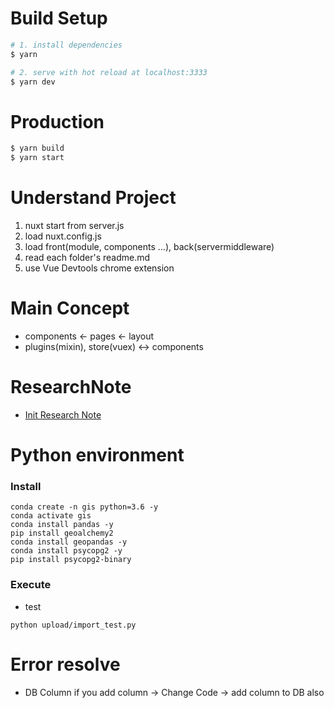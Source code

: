 # Build Setup

```bash
# 1. install dependencies
$ yarn

# 2. serve with hot reload at localhost:3333
$ yarn dev
```

# Production

```bash
$ yarn build
$ yarn start
```

# Understand Project

1. nuxt start from server.js
2. load nuxt.config.js
3. load front(module, components ...), back(servermiddleware)
4. read each folder's readme.md
5. use Vue Devtools chrome extension

# Main Concept

- components <- pages <- layout
- plugins(mixin), store(vuex) <-> components

# ResearchNote

- [Init Research Note](https://www.notion.so/seongland/geopano-front-migration-from-stpan-b3aac3a65be94b7eb11dd34e02115735)

# Python environment

### Install

```
conda create -n gis python=3.6 -y
conda activate gis
conda install pandas -y
pip install geoalchemy2
conda install geopandas -y
conda install psycopg2 -y
pip install psycopg2-binary
```

### Execute

- test

```
python upload/import_test.py
```

# Error resolve

- DB Column
  if you add column -> Change Code -> add column to DB also

